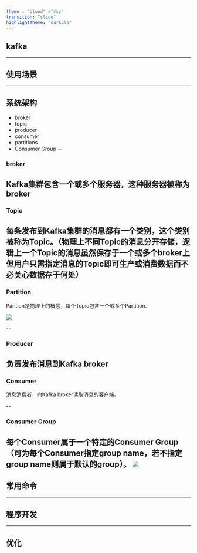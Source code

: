 ```yaml
---
theme : "blood" #"Sky"
transition: "slide"
highlightTheme: "darkula"
---
```


## kafka
  
---
## 使用场景

---
## 系统架构
- broker
- topic
- producer
- consumer
- partitions
- Consumer Group
--
### broker
Kafka集群包含一个或多个服务器，这种服务器被称为broker
--
### Topic 
每条发布到Kafka集群的消息都有一个类别，这个类别被称为Topic。（物理上不同Topic的消息分开存储，逻辑上一个Topic的消息虽然保存于一个或多个broker上但用户只需指定消息的Topic即可生产或消费数据而不必关心数据存于何处）
--

### Partition
Parition是物理上的概念，每个Topic包含一个或多个Partition. 

![](http://kafka.apache.org/20/images/log_anatomy.png)

--
### Producer
负责发布消息到Kafka broker
--
### Consumer
消息消费者，向Kafka broker读取消息的客户端。

--
### Consumer Group 

每个Consumer属于一个特定的Consumer Group（可为每个Consumer指定group name，若不指定group name则属于默认的group）。
![](http://kafka.apache.org/20/images/consumer-groups.png)  
---

## 常用命令
---
## 程序开发
---
## 优化